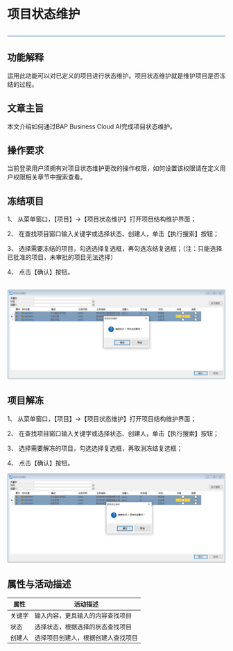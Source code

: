 # 项目状态维护

![1574669010298](zsk_xm_dy/common/headLine.png) 

## 功能解释

运用此功能可以对已定义的项目进行状态维护。项目状态维护就是维护项目是否冻结的过程。

 

## 文章主旨

本文介绍如何通过BAP Business Cloud AI完成项目状态维护。

## 操作要求

当前登录用户须拥有对项目状态维护更改的操作权限，如何设置该权限请在定义用户权限相关章节中搜索查看。

## 冻结项目

1、 从菜单窗口，【项目】->【项目状态维护】打开项目结构维护界面；

2、 在查找项目窗口输入关键字或选择状态、创建人，单击【执行搜索】按钮；

3、 选择需要冻结的项目，勾选选择复选框，再勾选冻结复选框；（注：只能选择已批准的项目，未审批的项目无法选择）

4、 点击【确认】按钮。

​                                     ![1574669153111](zsk_xm_dy/3.1.png)             

## 项目解冻

1、 从菜单窗口，【项目】->【项目状态维护】打开项目结构维护界面；

2、 在查找项目窗口输入关键字或选择状态、创建人，单击【执行搜索】按钮；

3、 选择需要解冻的项目，勾选选择复选框，再取消冻结复选框；

4、 点击【确认】按钮。

   ![1574669164139](zsk_xm_dy/3.2.png)

## 属性与活动描述

| **属性** | **活动描述**                       |
| -------- | ---------------------------------- |
| 关键字   | 输入内容，更具输入的内容查找项目   |
| 状态     | 选择状态，根据选择的状态查找项目   |
| 创建人   | 选择项目创建人，根据创建人查找项目 |

 
